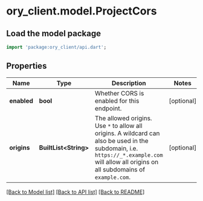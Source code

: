 # ory_client.model.ProjectCors

## Load the model package
```dart
import 'package:ory_client/api.dart';
```

## Properties
Name | Type | Description | Notes
------------ | ------------- | ------------- | -------------
**enabled** | **bool** | Whether CORS is enabled for this endpoint. | [optional] 
**origins** | **BuiltList&lt;String&gt;** | The allowed origins. Use `*` to allow all origins. A wildcard can also be used in the subdomain, i.e. `https://_*.example.com` will allow all origins on all subdomains of `example.com`. | [optional] 

[[Back to Model list]](../README.md#documentation-for-models) [[Back to API list]](../README.md#documentation-for-api-endpoints) [[Back to README]](../README.md)



